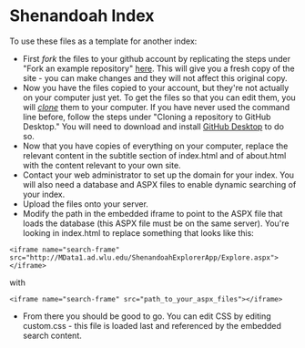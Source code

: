 # Shenandoah Index

To use these files as a template for another index:

* First *fork* the files to your github account by replicating the steps under "Fork an example repository" [here](https://help.github.com/articles/fork-a-repo/). This will give you a fresh copy of the site - you can make changes and they will not affect this original copy.
* Now you have the files copied to your account, but they're not actually on your computer just yet. To get the files so that you can edit them, you will *[clone](https://help.github.com/articles/cloning-a-repository/)* them to your computer. If you have never used the command line before, follow the steps under "Cloning a repository to GitHub Desktop." You will need to download and install [GitHub Desktop](https://help.github.com/desktop/guides/getting-started/installing-github-desktop/) to do so.
* Now that you have copies of everything on your computer, replace the relevant content in the subtitle section of index.html and of about.html with the content relevant to your own site.
* Contact your web administrator to set up the domain for your index. You will also need a database and ASPX files to enable dynamic searching of your index.
* Upload the files onto your server.
* Modify the path in the embedded iframe to point to the ASPX file that loads the database (this ASPX file must be on the same server). You're looking in index.html to replace something that looks like this:

```<iframe name="search-frame" src="http://MData1.ad.wlu.edu/ShenandoahExplorerApp/Explore.aspx"></iframe>```

with

```<iframe name="search-frame" src="path_to_your_aspx_files"></iframe>```

* From there you should be good to go. You can edit CSS by editing custom.css - this file is loaded last and referenced by the embedded search content.